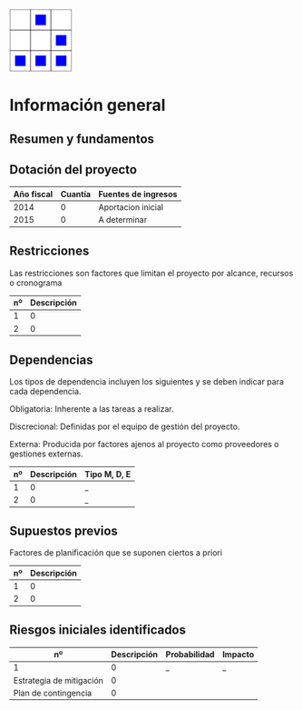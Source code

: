 
[logo]:/art/logo/canhack.png
[about_logo]:/art/logo/logo.md
[![Nuestro logo][logo]][about_logo]


Información general
==================

Resumen y fundamentos
----------------





Dotación del proyecto
----------------

Año fiscal | Cuantía | Fuentes de ingresos
---------- | ------- | -------------------
2014 | 0 | Aportacion inicial
2015 | 0 | A determinar


Restricciones
----------------

Las restricciones son factores que limitan el proyecto por alcance, recursos o cronograma

nº | Descripción
---------- | -------
1 | 0
2 | 0


Dependencias
----------------

Los tipos de dependencia incluyen los siguientes y se deben indicar para cada dependencia.

Obligatoria: Inherente a las tareas a realizar.

Discrecional: Definidas por el equipo de gestión del proyecto.

Externa: Producida por factores ajenos al proyecto como proveedores o gestiones externas.


nº | Descripción | Tipo M, D, E
---------- | ------- | -------------------
1 | 0 | _
2 | 0 | _




Supuestos previos
----------------

Factores de planificación que se suponen ciertos a priori

nº | Descripción
---------- | -------
1 | 0
2 | 0


Riesgos iniciales identificados
----------------


nº | Descripción | Probabilidad | Impacto
---------- | ------- | --------------| -----
1 | 0 | _ | _
Estrategia de mitigación | 0 | |
Plan de contingencia | 0 | |
